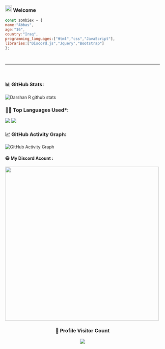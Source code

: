 ### <img src="https://github.com/darshanr27/darshanr27/blob/master/Assets/Hi.gif" width="22px"> Welcome
```js
const zombiex = {
name:"Abbas",
age:"16",
country:"Iraq",
programming_languages:["Html","css","JavaScript"],
libraries:["Discord.js","Jquery","Bootstrap"]
};
```
<br />

---

<br />

<!--   Stats -->
### 📊 GitHub Stats:
![Darshan R github stats](https://github-readme-stats.vercel.app/api?username=ZombieXDev&theme=nord&show_icons=true&count_private=true)
 ### 👨‍💻 Top Languages Used*:
![](https://github-profile-summary-cards.vercel.app/api/cards/repos-per-language?username=ZombieXDev&theme=nord_dark)
![](https://github-profile-summary-cards.vercel.app/api/cards/most-commit-language?username=ZombieXDev&theme=nord_dark)
 
<!--   GitHub stats graph -->
### 📈 GitHub Activity Graph:
 ![GitHub Activity Graph](https://activity-graph.herokuapp.com/graph?username=ZombieXDev&theme=github)
 

<h4>😃 My Discord Acount :</h4>
<a href="https://discord.gg/crJx77aEsq">
<img width=500 src="https://discord.c99.nl/widget/theme-1/708708508262203502.png"/>
</a>


<br>
<div align=center>
  <h3><b>📍 Profile Visitor Count</b></h3>
</div>
    
<p align="center" >   
  <img src="https://profile-counter.glitch.me/ZombieXDev/count.svg" />  
</p>
   
